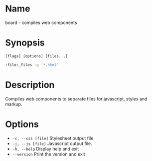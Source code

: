 # Name

board - compiles web components

# Synopsis

```
[flags] [options] [files...]
```

```zsh
:file:_files -g '*.html'
```

# Description

Compiles web components to separate files for javascript, styles and markup.

# Options

+ `-c, --css [file]` Stylesheet output file.
+ `-j, --js [file]` Javascript output file.
+ `-h, --help` Display help and exit
+ `--version` Print the version and exit
